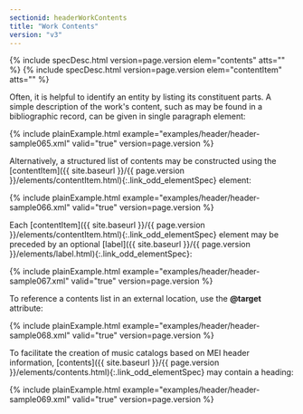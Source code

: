 ```yaml
---
sectionid: headerWorkContents
title: "Work Contents"
version: "v3"
---
```






{% include specDesc.html version=page.version elem="contents" atts="" %}
{% include specDesc.html version=page.version elem="contentItem" atts="" %}



Often, it is helpful to identify an entity by listing its constituent parts. A simple
description of the work's content, such as may be found in a bibliographic record,
can be
given in single paragraph element:

{% include plainExample.html example="examples/header/header-sample065.xml" valid="true" version=page.version %}

Alternatively, a structured list of contents may be constructed using the [contentItem]({{ site.baseurl }}/{{ page.version }}/elements/contentItem.html){:.link_odd_elementSpec} element:

{% include plainExample.html example="examples/header/header-sample066.xml" valid="true" version=page.version %}

Each [contentItem]({{ site.baseurl }}/{{ page.version }}/elements/contentItem.html){:.link_odd_elementSpec} element may be preceded by an optional [label]({{ site.baseurl }}/{{ page.version }}/elements/label.html){:.link_odd_elementSpec}:

{% include plainExample.html example="examples/header/header-sample067.xml" valid="true" version=page.version %}

To reference a contents list in an external location, use the **@target**
attribute:

{% include plainExample.html example="examples/header/header-sample068.xml" valid="true" version=page.version %}

To facilitate the creation of music catalogs based on MEI header information, [contents]({{ site.baseurl }}/{{ page.version }}/elements/contents.html){:.link_odd_elementSpec} may contain a heading:

{% include plainExample.html example="examples/header/header-sample069.xml" valid="true" version=page.version %}

